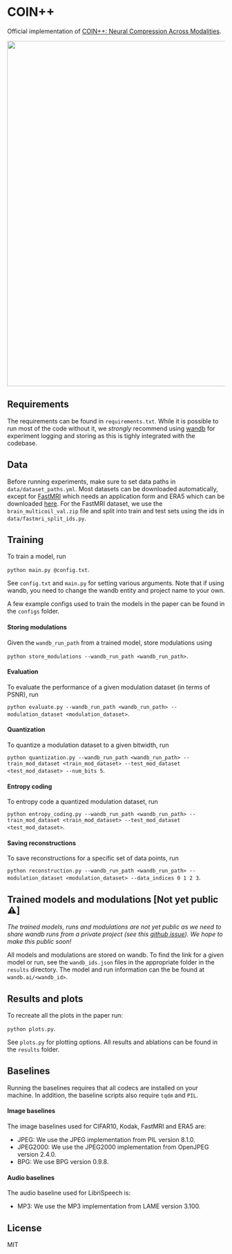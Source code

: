 # COIN++

Official implementation of [COIN++: Neural Compression Across Modalities](https://arxiv.org/abs/2201.12904).

<img src="https://github.com/EmilienDupont/coinpp/raw/main/imgs/fig1.png" width="800">

## Requirements

The requirements can be found in `requirements.txt`. While it is possible to run most of the code without it, we *strongly* recommend using [wandb](https://wandb.ai/) for experiment logging and storing as this is tighly integrated with the codebase.

## Data

Before running experiments, make sure to set data paths in `data/dataset_paths.yml`. Most datasets can be downloaded automatically, except for [FastMRI](https://fastmri.org/) which needs an application form and ERA5 which can be downloaded [here](https://github.com/EmilienDupont/neural-function-distributions#downloading-datasets). For the FastMRI dataset, we use the `brain_multicoil_val.zip` file and split into train and test sets using the ids in `data/fastmri_split_ids.py`.

## Training

To train a model, run

```python main.py @config.txt```.

See `config.txt` and `main.py` for setting various arguments. Note that if using wandb, you need to change the wandb entity and project name to your own.

A few example configs used to train the models in the paper can be found in the `configs` folder.

#### Storing modulations

Given the `wandb_run_path` from a trained model, store modulations using

```python store_modulations --wandb_run_path <wandb_run_path>```.

#### Evaluation

To evaluate the performance of a given modulation dataset (in terms of PSNR), run

```python evaluate.py --wandb_run_path <wandb_run_path> --modulation_dataset <modulation_dataset>```.

#### Quantization

To quantize a modulation dataset to a given bitwidth, run

```python quantization.py --wandb_run_path <wandb_run_path> --train_mod_dataset <train_mod_dataset> --test_mod_dataset <test_mod_dataset> --num_bits 5```.

#### Entropy coding

To entropy code a quantized modulation dataset, run

```python entropy_coding.py --wandb_run_path <wandb_run_path> --train_mod_dataset <train_mod_dataset> --test_mod_dataset <test_mod_dataset>```.

#### Saving reconstructions

To save reconstructions for a specific set of data points, run

```python reconstruction.py --wandb_run_path <wandb_run_path> --modulation_dataset <modulation_dataset> --data_indices 0 1 2 3```.

## Trained models and modulations [Not yet public ⚠️]

_The trained models, runs and modulations are not yet public as we need to share wandb runs from a private project (see this [github issue](https://github.com/wandb/client/issues/3764)). We hope to make this public soon!_

All models and modulations are stored on wandb. To find the link for a given model or run, see the `wandb_ids.json` files in the appropriate folder in the `results` directory. The model and run information can the be found at `wandb.ai/<wandb_id>`.

## Results and plots

To recreate all the plots in the paper run:

```python plots.py```.

See `plots.py` for plotting options. All results and ablations can be found in the `results` folder.

## Baselines

Running the baselines requires that all codecs are installed on your machine. In addition, the baseline scripts also require `tqdm` and `PIL`.

#### Image baselines

The image baselines used for CIFAR10, Kodak, FastMRI and ERA5 are:
- JPEG: We use the JPEG implementation from PIL version 8.1.0.
- JPEG2000: We use the JPEG2000 implementation from OpenJPEG version 2.4.0.
- BPG: We use BPG version 0.9.8.

#### Audio baselines

The audio baseline used for LibriSpeech is:
- MP3: We use the MP3 implementation from LAME version 3.100.

## License

MIT